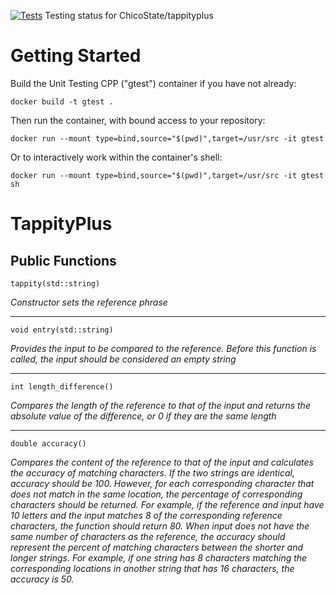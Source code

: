 [![Tests](https://github.com/ChicoState/q03-tappityplus-nsshaddox/actions/workflows/testing.yml/badge.svg)](https://github.com/ChicoState/tappityplus/actions/workflows/testing.yml) Testing status for ChicoState/tappityplus

# Getting Started

Build the Unit Testing CPP ("gtest") container if you have not already:

`docker build -t gtest .`

Then run the container, with bound access to your repository:

`docker run --mount type=bind,source="$(pwd)",target=/usr/src -it gtest`

Or to interactively work within the container's shell:

`docker run --mount type=bind,source="$(pwd)",target=/usr/src -it gtest sh`


# TappityPlus

## Public Functions
`tappity(std::string)`

*Constructor sets the reference phrase*
___

`void entry(std::string)`

*Provides the input to be compared to the reference. Before this function is called, the input should be considered an empty string*
        
___

`int length_difference()`

*Compares the length of the reference to that of the input and returns the absolute value of the difference, or 0 if they are the same length*
        
___
`double accuracy()`

*Compares the content of the reference to that of the input and calculates the accuracy of matching characters. If the two strings are identical, accuracy should be 100. However, for each corresponding character that does not match in the same location, the percentage of corresponding characters should be returned. For example, if the reference and input have 10 letters and the input matches 8 of the corresponding reference characters, the function should return 80. When input does not have the same number of characters as the reference, the accuracy should represent the percent of matching characters between the shorter and longer strings. For example, if one string has 8 characters matching the corresponding locations in another string that has 16 characters, the accuracy is 50.*
